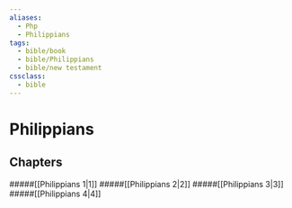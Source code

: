 ```yaml
---
aliases:
  - Php
  - Philippians
tags:
  - bible/book
  - bible/Philippians
  - bible/new testament
cssclass:
  - bible
---
```


# Philippians

## Chapters

#####[[Philippians 1|1]]
#####[[Philippians 2|2]]
#####[[Philippians 3|3]]
#####[[Philippians 4|4]]
